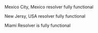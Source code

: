 Mexico City, Mexico resolver fully functional

New Jersy, USA resolver fully functional

Miami Resolver is fully functional
